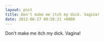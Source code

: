 ```yaml
---
layout: post
title: Don't make me itch my dick. Vagina!
date: 2012-06-27 00:56:21 +0000
---
```


Don't make me itch my dick. Vagina!

